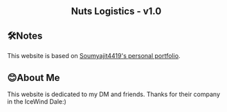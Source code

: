 <h2 align="center">
  Nuts Logistics - v1.0<br/>
</h2>

## 🛠Notes

This website is based on [Soumyajit4419's personal portfolio](https://github.com/soumyajit4419/Portfolio). 

## 😊About Me
This website is dedicated to my DM and friends. Thanks for their company in the IceWind Dale:)
